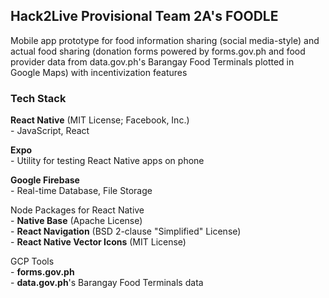 ## Hack2Live Provisional Team 2A's FOODLE

Mobile app prototype for food information sharing (social media-style) and actual food sharing (donation forms powered by forms.gov.ph and food provider data from data.gov.ph's Barangay Food Terminals plotted in Google Maps) with incentivization features

### Tech Stack
**React Native** (MIT License; Facebook, Inc.)  
    - JavaScript, React  

**Expo**  
    - Utility for testing React Native apps on phone
    
**Google Firebase**  
    - Real-time Database, File Storage
  
Node Packages for React Native  
    - **Native Base** (Apache License)  
    - **React Navigation** (BSD 2-clause "Simplified" License)  
    - **React Native Vector Icons** (MIT License)  
    
GCP Tools  
    - **forms.gov.ph**  
    - **data.gov.ph**'s Barangay Food Terminals data  